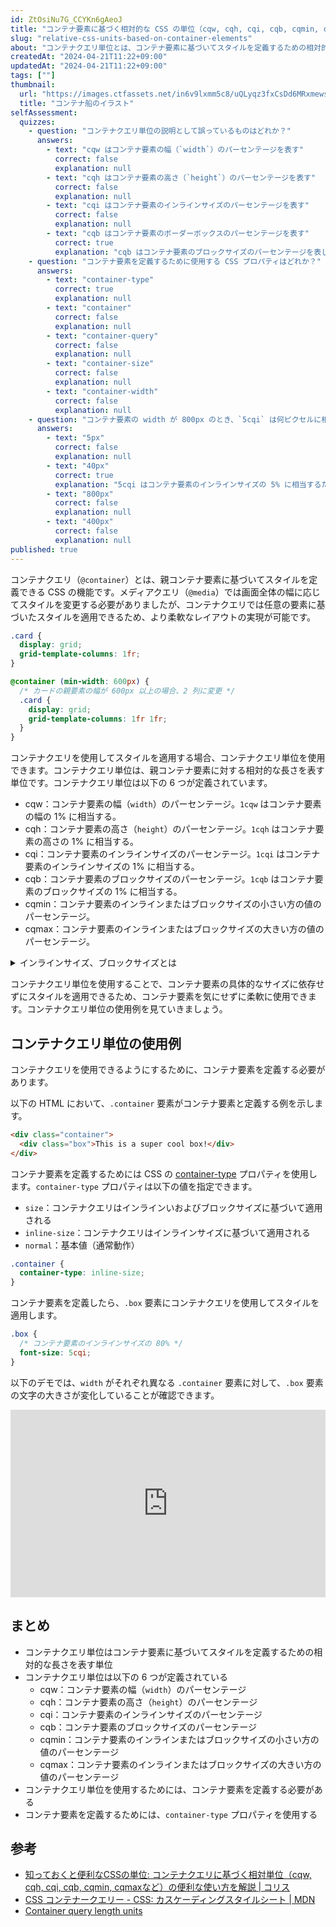 ```yaml
---
id: ZtOsiNu7G_CCYKn6gAeoJ
title: "コンテナ要素に基づく相対的な CSS の単位（cqw, cqh, cqi, cqb, cqmin, cqmax）"
slug: "relative-css-units-based-on-container-elements"
about: "コンテナクエリ単位とは、コンテナ要素に基づいてスタイルを定義するための相対的な長さを表す単位です。例えば `1cqw` はコンテナ要素の幅の 1% に相当します。"
createdAt: "2024-04-21T11:22+09:00"
updatedAt: "2024-04-21T11:22+09:00"
tags: [""]
thumbnail:
  url: "https://images.ctfassets.net/in6v9lxmm5c8/uQLyqz3fxCsDd6MRxmews/8b7cad4f67f60c3629805c51fec95a42/container-ship_13264.png"
  title: "コンテナ船のイラスト"
selfAssessment:
  quizzes:
    - question: "コンテナクエリ単位の説明として誤っているものはどれか？"
      answers:
        - text: "cqw はコンテナ要素の幅（`width`）のパーセンテージを表す"
          correct: false
          explanation: null
        - text: "cqh はコンテナ要素の高さ（`height`）のパーセンテージを表す"
          correct: false
          explanation: null
        - text: "cqi はコンテナ要素のインラインサイズのパーセンテージを表す"
          correct: false
          explanation: null
        - text: "cqb はコンテナ要素のボーダーボックスのパーセンテージを表す"
          correct: true
          explanation: "cqb はコンテナ要素のブロックサイズのパーセンテージを表します。"
    - question: "コンテナ要素を定義するために使用する CSS プロパティはどれか？"
      answers:
        - text: "container-type"
          correct: true
          explanation: null
        - text: "container"
          correct: false
          explanation: null
        - text: "container-query"
          correct: false
          explanation: null
        - text: "container-size"
          correct: false
          explanation: null
        - text: "container-width"
          correct: false
          explanation: null
    - question: "コンテナ要素の width が 800px のとき、`5cqi` は何ピクセルに相当するか？"
      answers:
        - text: "5px"
          correct: false
          explanation: null
        - text: "40px"
          correct: true
          explanation: "5cqi はコンテナ要素のインラインサイズの 5% に相当するため、800px の 5% は 40px です。"
        - text: "800px"
          correct: false
          explanation: null
        - text: "400px"
          correct: false
          explanation: null
published: true
---
```

コンテナクエリ（`@container`）とは、親コンテナ要素に基づいてスタイルを定義できる CSS の機能です。メディアクエリ（`@media`）では画面全体の幅に応じてスタイルを変更する必要がありましたが、コンテナクエリでは任意の要素に基づいたスタイルを適用できるため、より柔軟なレイアウトの実現が可能です。

```css
.card {
  display: grid;
  grid-template-columns: 1fr;
}

@container (min-width: 600px) {
  /* カードの親要素の幅が 600px 以上の場合、2 列に変更 */
  .card {
    display: grid;
    grid-template-columns: 1fr 1fr;
  }
}
```

コンテナクエリを使用してスタイルを適用する場合、コンテナクエリ単位を使用できます。コンテナクエリ単位は、親コンテナ要素に対する相対的な長さを表す単位です。コンテナクエリ単位は以下の 6 つが定義されています。

- cqw：コンテナ要素の幅（`width`）のパーセンテージ。`1cqw` はコンテナ要素の幅の 1% に相当する。
- cqh：コンテナ要素の高さ（`height`）のパーセンテージ。`1cqh` はコンテナ要素の高さの 1% に相当する。
- cqi：コンテナ要素のインラインサイズのパーセンテージ。`1cqi` はコンテナ要素のインラインサイズの 1% に相当する。
- cqb：コンテナ要素のブロックサイズのパーセンテージ。`1cqb` はコンテナ要素のブロックサイズの 1% に相当する。
- cqmin：コンテナ要素のインラインまたはブロックサイズの小さい方の値のパーセンテージ。
- cqmax：コンテナ要素のインラインまたはブロックサイズの大きい方の値のパーセンテージ。

<details>
<summary>インラインサイズ、ブロックサイズとは</summary>

インラインサイズ、ブロックサイズとは [CSS の論理プロパティ](https://developer.mozilla.org/ja/docs/Web/CSS/CSS_logical_properties_and_values) における概念です。簡単に説明すると、インラインサイズは幅（`width`）に、ブロックサイズは高さ（`height`）に対応します。

論理プロパティは言語表記方向（LTR または RTL）に依存してレイアウトを制御するという目的で導入されました。例えば、英語のような左から右に書かれる言語では、`left` が `start` に、`right` が `end` に対応しています。反対にアラビア語のような右から左に書かれる言語では、`left` が `end` に、`right` が `start` に対応しています。

論理プロパティは言語表記方向（LTR または RTL）に依存してレイアウトを制御するという目的で導入されました。例えば、英語のような左から右に書かれる言語では、`left` が `inline-start` に、`right` が `inline-end` に対応しています。反対にアラビア語のような右から左に書かれる言語では、`left` が `inline-end` に、`right` が `inline-start` に対応しています。

縦書きの文章においては `inline` と `block` の意味が入れ替わることには注意が必要です。縦書きの場合、`inline` は垂直方向を指し、`block` は水平方向を指します。つまり、縦書きの場合、`inline-size` は高さ（`height`）を、`block-size` は幅（`width`）を指すことになります。

横書きの文章の場合には、将来の多言語対応に備えて、普段から論理プロパティを使用することが好ましいでしょう。

</details>

コンテナクエリ単位を使用することで、コンテナ要素の具体的なサイズに依存せずにスタイルを適用できるため、コンテナ要素を気にせずに柔軟に使用できます。コンテナクエリ単位の使用例を見ていきましょう。

## コンテナクエリ単位の使用例

コンテナクエリを使用できるようにするために、コンテナ要素を定義する必要があります。

以下の HTML において、`.container` 要素がコンテナ要素と定義する例を示します。

```html
<div class="container">
  <div class="box">This is a super cool box!</div>
</div>
```

コンテナ要素を定義するためには CSS の [container-type](https://developer.mozilla.org/ja/docs/Web/CSS/container-type) プロパティを使用します。`container-type` プロパティは以下の値を指定できます。

- `size`：コンテナクエリはインラインいおよびブロックサイズに基づいて適用される
- `inline-size`：コンテナクエリはインラインサイズに基づいて適用される
- `normal`：基本値（通常動作）

```css
.container {
  container-type: inline-size;
}
```

コンテナ要素を定義したら、`.box` 要素にコンテナクエリを使用してスタイルを適用します。

```css
.box {
  /* コンテナ要素のインラインサイズの 80% */
  font-size: 5cqi;
}
```

以下のデモでは、`width` がそれぞれ異なる `.container` 要素に対して、`.box` 要素の文字の大きさが変化していることが確認できます。

<iframe height="300" style="width: 100%;" scrolling="no" title="Untitled" src="https://codepen.io/azukiazusa1/embed/jORQQgK?default-tab=css%2Cresult" frameborder="no" loading="lazy" allowtransparency="true" allowfullscreen="true">
  See the Pen <a href="https://codepen.io/azukiazusa1/pen/jORQQgK">
  Untitled</a> by azukiazusa1 (<a href="https://codepen.io/azukiazusa1">@azukiazusa1</a>)
  on <a href="https://codepen.io">CodePen</a>.
</iframe>

## まとめ

- コンテナクエリ単位はコンテナ要素に基づいてスタイルを定義するための相対的な長さを表す単位
- コンテナクエリ単位は以下の 6 つが定義されている
  - cqw：コンテナ要素の幅（`width`）のパーセンテージ
  - cqh：コンテナ要素の高さ（`height`）のパーセンテージ
  - cqi：コンテナ要素のインラインサイズのパーセンテージ
  - cqb：コンテナ要素のブロックサイズのパーセンテージ
  - cqmin：コンテナ要素のインラインまたはブロックサイズの小さい方の値のパーセンテージ
  - cqmax：コンテナ要素のインラインまたはブロックサイズの大きい方の値のパーセンテージ
- コンテナクエリ単位を使用するためには、コンテナ要素を定義する必要がある
- コンテナ要素を定義するためには、`container-type` プロパティを使用する

## 参考

- [知っておくと便利なCSSの単位: コンテナクエリに基づく相対単位（cqw, cqh, cqi, cqb, cqmin, cqmaxなど）の便利な使い方を解説 | コリス](https://coliss.com/articles/build-websites/operation/css/container-query-length-units.html)
- [CSS コンテナークエリー - CSS: カスケーディングスタイルシート | MDN](https://developer.mozilla.org/ja/docs/Web/CSS/CSS_containment/Container_queries)
- [Container query length units](https://developer.mozilla.org/en-US/docs/Web/CSS/length#container_query_length_units)
